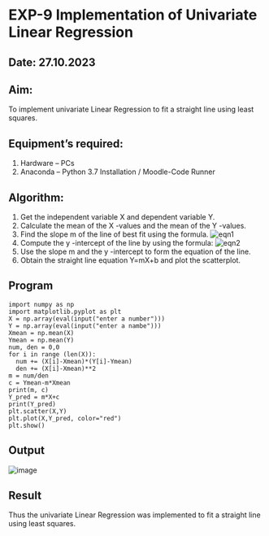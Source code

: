 # EXP-9 Implementation of Univariate Linear Regression
## Date: 27.10.2023
## Aim:
To implement univariate Linear Regression to fit a straight line using least squares.
## Equipment’s required:
1.	Hardware – PCs
2.	Anaconda – Python 3.7 Installation / Moodle-Code Runner
## Algorithm:
1.	Get the independent variable X and dependent variable Y.
2.	Calculate the mean of the X -values and the mean of the Y -values.
3.	Find the slope m of the line of best fit using the formula.
 ![eqn1](./eq1.jpg)
4.	Compute the y -intercept of the line by using the formula:
![eqn2](./eq2.jpg)  
5.	Use the slope m and the y -intercept to form the equation of the line.
6.	Obtain the straight line equation Y=mX+b and plot the scatterplot.
## Program
```
import numpy as np
import matplotlib.pyplot as plt
X = np.array(eval(input("enter a number")))
Y = np.array(eval(input("enter a nambe")))
Xmean = np.mean(X)
Ymean = np.mean(Y)
num, den = 0,0
for i in range (len(X)):
  num += (X[i]-Xmean)*(Y[i]-Ymean)
  den += (X[i]-Xmean)**2
m = num/den
c = Ymean-m*Xmean
print(m, c)
Y_pred = m*X+c
print(Y_pred)
plt.scatter(X,Y)
plt.plot(X,Y_pred, color="red")
plt.show()

```
## Output
![image](https://github.com/Richard01072002/Univariate-Linear-Regression/assets/141472248/215316cf-2109-4e42-8b4a-dbe12f09f36c)

## Result
Thus the univariate Linear Regression was implemented to fit a straight line using least squares.
